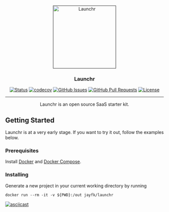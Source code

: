 <p align="center">
  <a href="" rel="noopener">
 <img width=200px height=200px src="https://raw.githubusercontent.com/jayfk/launchr/master/logo.png" alt="Launchr"></a>
</p>

<h3 align="center">Launchr</h3>

<div align="center">

  [![Status](https://img.shields.io/badge/status-active-success.svg)]() 
  [![codecov](https://codecov.io/gh/jayfk/launchr/branch/master/graph/badge.svg)](https://codecov.io/gh/jayfk/launchr)
  [![GitHub Issues](https://img.shields.io/github/issues/jayfk/launchr.svg)](https://github.com/kylelobo/The-Documentation-Compendium/issues)
  [![GitHub Pull Requests](https://img.shields.io/github/issues-pr/jayfk/launchr.svg)](https://github.com/kylelobo/The-Documentation-Compendium/pulls)
  [![License](https://img.shields.io/badge/license-MIT-blue.svg)](/LICENSE)

</div>

---

<p align="center"> 
    Launchr is an open source SaaS starter kit.<br> 
</p>

## Getting Started <a name = "getting_started"></a>
Launchr is at a very early stage. If you want to try it out, follow the examples below.

### Prerequisites
Install [Docker](https://docs.docker.com/install/) and [Docker Compose](https://docs.docker.com/compose/install/).

### Installing
Generate a new project in your current working directory by running
```
docker run --rm -it -v ${PWD}:/out jayfk/launchr
```

[![asciicast](https://asciinema.org/a/273741.svg)](https://asciinema.org/a/273741)
